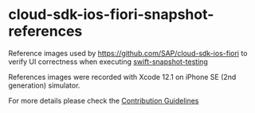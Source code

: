 # cloud-sdk-ios-fiori-snapshot-references

Reference images used by https://github.com/SAP/cloud-sdk-ios-fiori to verify UI correctness when executing [swift-snapshot-testing](https://github.com/pointfreeco/swift-snapshot-testing)

References images were recorded with Xcode 12.1 on iPhone SE (2nd generation) simulator.

For more details please check the [Contribution Guidelines](https://github.com/SAP/cloud-sdk-ios-fiori/blob/main/CONTRIBUTING.md)
